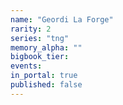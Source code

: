```yaml
---
name: "Geordi La Forge"
rarity: 2
series: "tng"
memory_alpha: ""
bigbook_tier:
events:
in_portal: true
published: false
---
```

